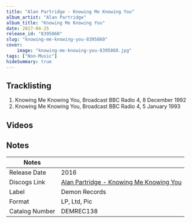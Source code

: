 ```yaml
---
title: "Alan Partridge - Knowing Me Knowing You"
album_artist: "Alan Partridge"
album_title: "Knowing Me Knowing You"
date: 2017-04-25
release_id: "8395860"
slug: "knowing-me-knowing-you-8395860"
cover:
    image: "knowing-me-knowing-you-8395860.jpg"
tags: ["Non-Music"]
hideSummary: true
---
```


## Tracklisting
1. Knowing Me Knowing You, Broadcast BBC Radio 4, 8 December 1992
2. Knowing Me Knowing You, Broadcast BBC Radio 4, 5 January 1993

## Videos


## Notes

| Notes          |             |
| ---------------| ----------- |
| Release Date   | 2016 |
| Discogs Link   | [Alan Partridge - Knowing Me Knowing You](https://www.discogs.com/release/8395860) |
| Label          | Demon Records |
| Format         | LP, Ltd, Pic |
| Catalog Number | DEMREC138 |

